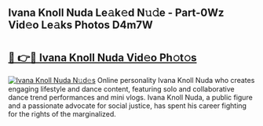 ## Ivana Knoll Nuda Le𝚊k𝚎d N𝚞𝚍e - Part-0Wz Vid𝚎o Le𝚊ks Photos D4m7W

# <h2><a href="http://fbd88f8.evod.top/?m=Ivana+Knoll+Nuda">🔗 👉🔴 Ivana Knoll Nuda Vid𝚎o Ph𝚘t𝚘s</a></h2>

[![Ivana Knoll Nuda N𝚞d𝚎s](https://i.imgur.com/8V9OHl7.gif)](http://fbd88f8.evod.top/?m=Ivana+Knoll+Nuda)
Online personality Ivana Knoll Nuda who creates engaging lifestyle and dance content, featuring solo and collaborative dance trend performances and mini vlogs. Ivana Knoll Nuda, a public figure and a passionate advocate for social justice, has spent his career fighting for the rights of the marginalized. 
